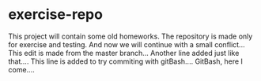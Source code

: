 # exercise-repo
This project will contain some old homeworks.
The repository is made only for exercise and testing.
And now we will continue with a small conflict...
This edit is made from the master branch...
Another line added just like that....
This line is added to try commiting with gitBash....
GitBash, here I come....
